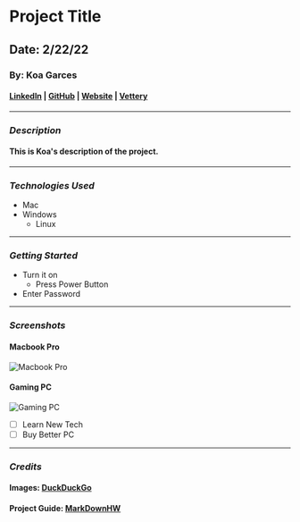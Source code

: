 # Project Title 
## Date: 2/22/22
### By: Koa Garces
#### [LinkedIn](https://www.linkedin.com/) | [GitHub](https://github.com/) | [Website]() | [Vettery]()
****
### ***Description***
#### This is Koa's description of the project.
***
### ***Technologies Used***
* Mac
* Windows
    * Linux
***
### ***Getting Started***
* Turn it on
    * Press Power Button
* Enter Password
***
### ***Screenshots***
#### Macbook Pro
![Macbook Pro](https://external-content.duckduckgo.com/iu/?u=https%3A%2F%2Fcdn.mos.cms.futurecdn.net%2F5uspiN4VrgPhw8VASXB7KA.jpg&f=1&nofb=1)
#### Gaming PC
![Gaming PC](https://external-content.duckduckgo.com/iu/?u=https%3A%2F%2Fcdn.arstechnica.net%2Fwp-content%2Fuploads%2Fsites%2F3%2F2016%2F10%2FDSC00459.jpg&f=1&nofb=1)

- [ ] Learn New Tech
- [ ] Buy Better PC
***
### ***Credits***

#### Images: [DuckDuckGo](https://duckduckgo.com/?t=h_)
#### Project Guide: [MarkDownHW](https://github.com/koagarces/u1_hw_markdown)
